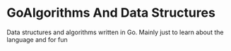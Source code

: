 # GoAlgorithms And Data Structures
Data structures and algorithms written in Go. Mainly just to learn about the 
language and for fun
